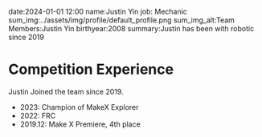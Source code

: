 date:2024-01-01 12:00
name:Justin Yin 
job: Mechanic 
sum_img:../assets/img/profile/default_profile.png
sum_img_alt:Team Members:Justin Yin
birthyear:2008
summary:Justin has been with robotic since 2019

# Competition Experience
Justin Joined the team since 2019.

- 2023: Champion of MakeX Explorer
- 2022: FRC
- 2019.12: Make X Premiere, 4th place
